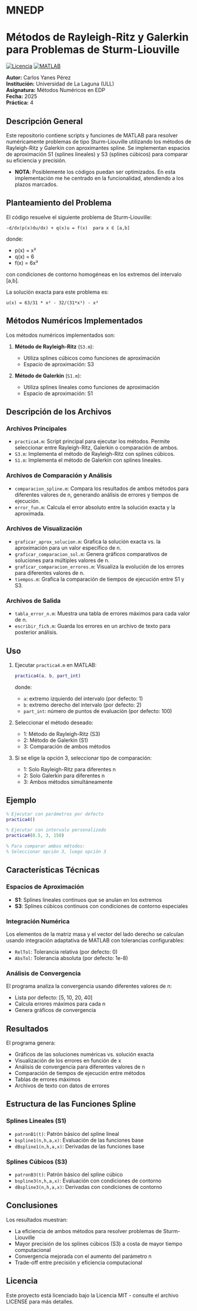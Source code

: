 # MNEDP
# Métodos de Rayleigh-Ritz y Galerkin para Problemas de Sturm-Liouville
[![Licencia](https://img.shields.io/badge/Licencia-MIT-blue.svg)](https://opensource.org/licenses/MIT)
[![MATLAB](https://img.shields.io/badge/MATLAB-R2024a-orange.svg)](https://www.mathworks.com/)

**Autor:** Carlos Yanes Pérez  
**Institución:** Universidad de La Laguna (ULL)  
**Asignatura:** Métodos Numéricos en EDP  
**Fecha:** 2025  
**Práctica:** 4

## Descripción General

Este repositorio contiene scripts y funciones de MATLAB para resolver numéricamente problemas de tipo Sturm-Liouville utilizando los métodos de Rayleigh-Ritz y Galerkin con aproximantes spline. Se implementan espacios de aproximación S1 (splines lineales) y S3 (splines cúbicos) para comparar su eficiencia y precisión.

- **NOTA**: Posiblemente los códigos puedan ser optimizados. En esta implementación me he centrado en la funcionalidad, atendiendo a los plazos marcados.

## Planteamiento del Problema

El código resuelve el siguiente problema de Sturm-Liouville:

```
-d/dx(p(x)du/dx) + q(x)u = f(x)  para x ∈ [a,b]
```

donde:
- p(x) = x²
- q(x) = 6
- f(x) = 6x³

con condiciones de contorno homogéneas en los extremos del intervalo [a,b].

La solución exacta para este problema es:
```
u(x) = 63/31 * x² - 32/(31*x³) - x³
```

## Métodos Numéricos Implementados

Los métodos numéricos implementados son:

1. **Método de Rayleigh-Ritz** (`S3.m`):
   - Utiliza splines cúbicos como funciones de aproximación
   - Espacio de aproximación: S3

2. **Método de Galerkin** (`S1.m`):
   - Utiliza splines lineales como funciones de aproximación
   - Espacio de aproximación: S1

## Descripción de los Archivos

### Archivos Principales
- `practica4.m`: Script principal para ejecutar los métodos. Permite seleccionar entre Rayleigh-Ritz, Galerkin o comparación de ambos.
- `S3.m`: Implementa el método de Rayleigh-Ritz con splines cúbicos.
- `S1.m`: Implementa el método de Galerkin con splines lineales.

### Archivos de Comparación y Análisis
- `comparacion_spline.m`: Compara los resultados de ambos métodos para diferentes valores de n, generando análisis de errores y tiempos de ejecución.
- `error_fun.m`: Calcula el error absoluto entre la solución exacta y la aproximada.

### Archivos de Visualización
- `graficar_aprox_solucion.m`: Grafica la solución exacta vs. la aproximación para un valor específico de n.
- `graficar_comparacion_sol.m`: Genera gráficos comparativos de soluciones para múltiples valores de n.
- `graficar_comparacion_errores.m`: Visualiza la evolución de los errores para diferentes valores de n.
- `tiempos.m`: Grafica la comparación de tiempos de ejecución entre S1 y S3.

### Archivos de Salida
- `tabla_error_n.m`: Muestra una tabla de errores máximos para cada valor de n.
- `escribir_fich.m`: Guarda los errores en un archivo de texto para posterior análisis.

## Uso

1. Ejecutar `practica4.m` en MATLAB:
   ```matlab
   practica4(a, b, part_int)
   ```
   donde:
   - `a`: extremo izquierdo del intervalo (por defecto: 1)
   - `b`: extremo derecho del intervalo (por defecto: 2)
   - `part_int`: número de puntos de evaluación (por defecto: 100)

2. Seleccionar el método deseado:
   - 1: Método de Rayleigh-Ritz (S3)
   - 2: Método de Galerkin (S1)
   - 3: Comparación de ambos métodos

3. Si se elige la opción 3, seleccionar tipo de comparación:
   - 1: Solo Rayleigh-Ritz para diferentes n
   - 2: Solo Galerkin para diferentes n
   - 3: Ambos métodos simultáneamente

## Ejemplo

```matlab
% Ejecutar con parámetros por defecto
practica4()

% Ejecutar con intervalo personalizado
practica4(0.5, 3, 150)

% Para comparar ambos métodos:
% Seleccionar opción 3, luego opción 3
```

## Características Técnicas

### Espacios de Aproximación
- **S1**: Splines lineales continuos que se anulan en los extremos
- **S3**: Splines cúbicos continuos con condiciones de contorno especiales

### Integración Numérica
Los elementos de la matriz masa y el vector del lado derecho se calculan usando integración adaptativa de MATLAB con tolerancias configurables:
- `RelTol`: Tolerancia relativa (por defecto: 0)
- `AbsTol`: Tolerancia absoluta (por defecto: 1e-8)

### Análisis de Convergencia
El programa analiza la convergencia usando diferentes valores de n:
- Lista por defecto: [5, 10, 20, 40]
- Calcula errores máximos para cada n
- Genera gráficos de convergencia

## Resultados

El programa genera:
- Gráficos de las soluciones numéricas vs. solución exacta
- Visualización de los errores en función de x
- Análisis de convergencia para diferentes valores de n
- Comparación de tiempos de ejecución entre métodos
- Tablas de errores máximos
- Archivos de texto con datos de errores

## Estructura de las Funciones Spline

### Splines Lineales (S1)
- `patronB1(t)`: Patrón básico del spline lineal
- `bspline1(n,h,a,x)`: Evaluación de las funciones base
- `dBspline1(n,h,a,x)`: Derivadas de las funciones base

### Splines Cúbicos (S3)
- `patronB3(t)`: Patrón básico del spline cúbico
- `bspline3(n,h,a,x)`: Evaluación con condiciones de contorno
- `dBspline3(n,h,a,x)`: Derivadas con condiciones de contorno

## Conclusiones

Los resultados muestran:
- La eficiencia de ambos métodos para resolver problemas de Sturm-Liouville
- Mayor precisión de los splines cúbicos (S3) a costa de mayor tiempo computacional
- Convergencia mejorada con el aumento del parámetro n
- Trade-off entre precisión y eficiencia computacional

## Licencia

Este proyecto está licenciado bajo la Licencia MIT - consulte el archivo LICENSE para más detalles.
